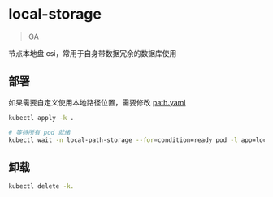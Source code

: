 # local-storage

> GA

节点本地盘 csi，常用于自身带数据冗余的数据库使用

## 部署

如果需要自定义使用本地路径位置，需要修改 [path.yaml](./path.yaml)

```bash
kubectl apply -k .

# 等待所有 pod 就绪
kubectl wait -n local-path-storage --for=condition=ready pod -l app=local-path-provisioner
```

## 卸载

```bash
kubectl delete -k.
```